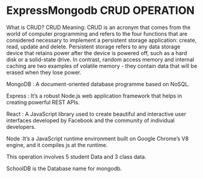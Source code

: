 # ExpressMongodb CRUD OPERATION
What is CRUD?
CRUD Meaning: CRUD is an acronym that comes from the world of computer programming and refers to the four functions that are considered necessary to implement a persistent storage application: create, read, update and delete. Persistent storage refers to any data storage device that retains power after the device is powered off, such as a hard disk or a solid-state drive. In contrast, random access memory and internal caching are two examples of volatile memory - they contain data that will be erased when they lose power.


MongoDB :	A document-oriented database programme based on NoSQL.

Express :	It’s a robust Node.js web application framework that helps in creating powerful REST APIs.

React   :	A JavaScript library used to create beautiful and interactive user interfaces developed by Facebook and the community of individual developers.

Node    :It’s a JavaScript runtime environment built on Google Chrome’s V8 engine, and it compiles js at the runtime.



This operation involves 5 student Data and 3 class data.


SchoolDB is the Database name  for mongodb.

